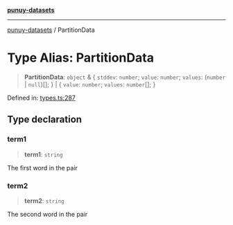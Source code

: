 [**punuy-datasets**](../README.md)

***

[punuy-datasets](../README.md) / PartitionData

# Type Alias: PartitionData

> **PartitionData**: `object` & \{ `stddev`: `number`; `value`: `number`; `values`: (`number` \| `null`)[]; \} \| \{ `value`: `number`; `values`: `number`[]; \}

Defined in: [types.ts:287](https://github.com/andrefs/punuy-datasets/blob/3413d5c3c99ff7a5f3e3119e9e49982cd29a4de8/src/lib/types.ts#L287)

## Type declaration

### term1

> **term1**: `string`

The first word in the pair

### term2

> **term2**: `string`

The second word in the pair
